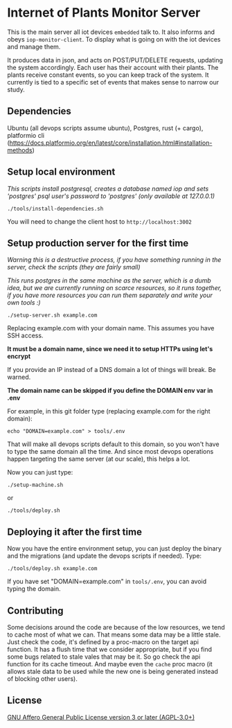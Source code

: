 # Internet of Plants Monitor Server

This is the main server all iot devices `embedded` talk to. It also informs and obeys `iop-monitor-client`. To display what is going on with the iot devices and manage them.

It produces data in json, and acts on POST/PUT/DELETE requests, updating the system accordingly. Each user has their account with their plants. The plants receive constant events, so you can keep track of the system. It currently is tied to a specific set of events that makes sense to narrow our study.

## Dependencies

Ubuntu (all devops scripts assume ubuntu), Postgres, rust (+ cargo), platformio cli (https://docs.platformio.org/en/latest/core/installation.html#installation-methods)

## Setup local environment

*This scripts install postgresql, creates a database named iop and sets 'postgres' psql user's password to 'postgres' (only available at 127.0.0.1)*

`./tools/install-dependencies.sh`

You will need to change the client host to `http://localhost:3002`

## Setup production server for the first time

*Warning this is a destructive process, if you have something running in the server, check the scripts (they are fairly small)*

*This runs postgres in the same machine as the server, which is a dumb idea, but we are currently running on scarce resources, so it runs together, if you have more resources you can run them separately and write your own tools :)*

`./setup-server.sh example.com`

Replacing example.com with your domain name. This assumes you have SSH access.

**It must be a domain name, since we need it to setup HTTPs using let's encrypt**

If you provide an IP instead of a DNS domain a lot of things will break. Be warned.

**The domain name can be skipped if you define the DOMAIN env var in .env**

For example, in this git folder type (replacing example.com for the right domain):

`echo "DOMAIN=example.com" > tools/.env`

That will make all devops scripts default to this domain, so you won't have to type the same domain all the time. And since most devops operations happen targeting the same server (at our scale), this helps a lot.

Now you can just type:

`./setup-machine.sh`

or

`./tools/deploy.sh`

## Deploying it after the first time

Now you have the entire environment setup, you can just deploy the binary and the migrations (and update the devops scripts if needed). Type:

`./tools/deploy.sh example.com`

If you have set "DOMAIN=example.com" in `tools/.env`, you can avoid typing the domain.

## Contributing

Some decisions around the code are because of the low resources, we tend to cache most of what we can. That means some data may be a little stale. Just check the code, it's defined by a proc-macro on the target api function. It has a flush time that we consider appropriate, but if you find some bugs related to stale vales that may be it. So go check the api function for its cache timeout. And maybe even the `cache` proc macro (it allows stale data to be used while the new one is being generated instead of blocking other users).

## License

[GNU Affero General Public License version 3 or later (AGPL-3.0+)](https://github.com/internet-of-plants/iop-monitor-server/blob/master/LICENSE)
